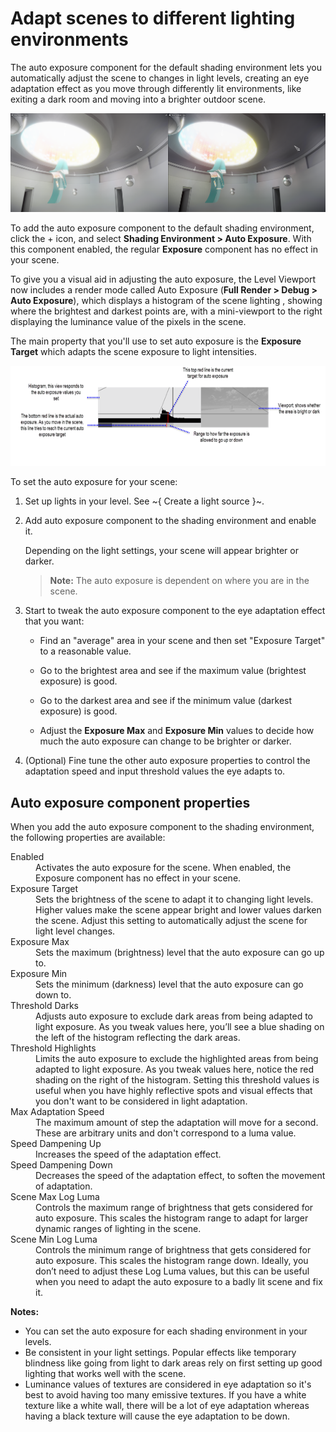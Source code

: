 # Adapt scenes to different lighting environments

The auto exposure component for the default shading environment lets you automatically adjust the scene to changes in light levels, creating an eye adaptation effect as you move through differently lit environments, like exiting a dark room and moving into a brighter outdoor scene.

![](../../images/auto_exp.png)

To add the auto exposure component to the default shading environment, click the + icon, and select **Shading Environment > Auto Exposure**. With this component enabled, the regular **Exposure** component has no effect in your scene.

To give you a visual aid in adjusting the auto exposure, the Level Viewport now includes a render mode called Auto Exposure (**Full Render > Debug  > Auto Exposure**), which displays a histogram of the scene lighting , showing where the brightest and darkest points are, with a mini-viewport to the right displaying the luminance value of the pixels in the scene.

The main property that you'll use to set auto exposure is the **Exposure Target** which adapts the scene exposure to light intensities.

![](../../images/ae_histogram.png)

To set the auto exposure for your scene:

1. Set up lights in your level. See ~{ Create a light source }~.

2. Add auto exposure component to the shading environment and enable it.

    Depending on the light settings, your scene will appear brighter or darker.

    >**Note:** The auto exposure is dependent on where you are in the scene.

3. Start to tweak the auto exposure component to the eye adaptation effect that you want:

    - Find an "average" area in your scene and then set "Exposure Target" to a reasonable value.

    - Go to the brightest area and see if the maximum value (brightest exposure) is good.

    - Go to the darkest area and see if the minimum value (darkest exposure) is good.

    - Adjust the **Exposure Max** and **Exposure Min** values to decide how much the auto exposure can change to be brighter or darker.

4. (Optional) Fine tune the other auto exposure properties to control the adaptation speed and input threshold values the eye adapts to.

## Auto exposure component properties

When you add the auto exposure component to the shading environment, the following properties are available:

<dl>
<dt>Enabled</dt>
<dd>Activates the auto exposure for the scene. When enabled, the Exposure component has no effect in your scene.</dd>

<dt>Exposure Target</dt>
<dd>Sets the brightness of the scene to adapt it to changing light levels. Higher values make the scene appear bright and lower values darken the scene. Adjust this setting to automatically adjust the scene for light level changes.</dd>

<dt>Exposure Max</dt>
<dd>Sets the maximum (brightness) level that the auto exposure can go up to.</dd>

<dt>Exposure Min</dt>
<dd>Sets the minimum (darkness) level that the auto exposure can go down to.</dd>

<dt>Threshold Darks</dt>
<dd>Adjusts auto exposure to exclude dark areas from being adapted to light exposure. As you tweak values here, you’ll see a blue shading on the left of the histogram reflecting the dark areas.</dd>

<dt>Threshold Highlights</dt>
<dd>Limits the auto exposure to exclude the highlighted areas from being adapted to light exposure. As you tweak values here, notice the red shading on the right of the histogram. Setting this threshold values is useful when you have highly reflective spots and visual effects that you don't want to be considered in light adaptation.</dd>

<dt>Max Adaptation Speed</dt>
<dd>The maximum amount of step the adaptation will move for a second. These are arbitrary units and don't correspond to a luma value.</dd>

<dt>Speed Dampening Up</dt>
<dd>Increases the speed of the adaptation effect.</dd>

<dt>Speed Dampening Down</dt>
<dd>Decreases the speed of the adaptation effect, to soften the movement of adaptation.</dd>

<dt>Scene Max Log Luma</dt>
<dd>Controls the maximum range of brightness that gets considered for auto exposure. This scales the histogram range to adapt for larger dynamic ranges of lighting in the scene.</dd>

<dt>Scene Min Log Luma</dt>
<dd>Controls the minimum range of brightness that gets considered for auto exposure.  This scales the histogram range down. Ideally, you don’t need to adjust these Log Luma values, but this can be useful when you need to adapt the auto exposure to a badly lit scene and fix it.</dd>

</dl>

**Notes:**

* You can set the auto exposure for each shading environment in your levels.
* Be consistent in your light settings. Popular effects like temporary blindness like going from light to dark areas rely on first setting up good lighting that works well with the scene.
* Luminance values of textures are considered in eye adaptation so it's best to avoid having too many emissive textures. If you have a white texture like a white wall, there will be a lot of eye adaptation whereas having a black texture will cause the eye adaptation to be down.
